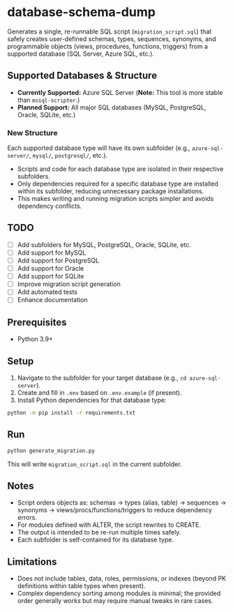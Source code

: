 # database-schema-dump

Generates a single, re-runnable SQL script (`migration_script.sql`) that safely creates user-defined schemas, types, sequences, synonyms, and programmable objects (views, procedures, functions, triggers) from a supported database (SQL Server, Azure SQL, etc.).

## Supported Databases & Structure

- **Currently Supported:** Azure SQL Server (**Note:** This tool is more stable than `mssql-scripter`.)
- **Planned Support:** All major SQL databases (MySQL, PostgreSQL, Oracle, SQLite, etc.)

### New Structure

Each supported database type will have its own subfolder (e.g., `azure-sql-server/`, `mysql/`, `postgresql/`, etc.).

- Scripts and code for each database type are isolated in their respective subfolders.
- Only dependencies required for a specific database type are installed within its subfolder, reducing unnecessary package installations.
- This makes writing and running migration scripts simpler and avoids dependency conflicts.

## TODO

- [ ] Add subfolders for MySQL, PostgreSQL, Oracle, SQLite, etc.
- [ ] Add support for MySQL
- [ ] Add support for PostgreSQL
- [ ] Add support for Oracle
- [ ] Add support for SQLite
- [ ] Improve migration script generation
- [ ] Add automated tests
- [ ] Enhance documentation
## Prerequisites
- Python 3.9+
## Setup
1. Navigate to the subfolder for your target database (e.g., `cd azure-sql-server`).
2. Create and fill in `.env` based on `.env.example` (if present).
3. Install Python dependencies for that database type:

```bash
python -m pip install -r requirements.txt
```

## Run
```bash
python generate_migration.py
```
This will write `migration_script.sql` in the current subfolder.

## Notes
- Script orders objects as: schemas → types (alias, table) → sequences → synonyms → views/procs/functions/triggers to reduce dependency errors.
- For modules defined with ALTER, the script rewrites to CREATE.
- The output is intended to be re-run multiple times safely.
- Each subfolder is self-contained for its database type.

## Limitations
- Does not include tables, data, roles, permissions, or indexes (beyond PK definitions within table types when present).
- Complex dependency sorting among modules is minimal; the provided order generally works but may require manual tweaks in rare cases.
